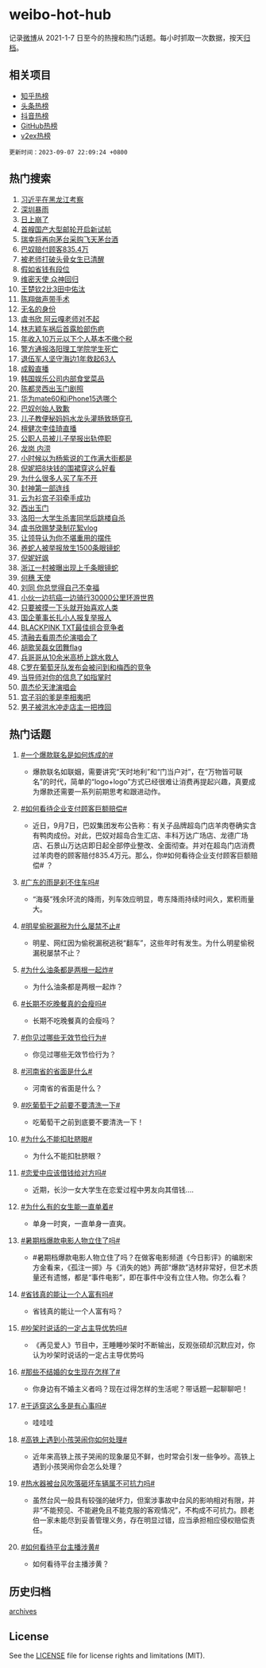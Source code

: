 # weibo-hot-hub

记录[微博](https://www.weibo.com)从 2021-1-7 日至今的热搜和热门话题。每小时抓取一次数据，按天[归档](archives)。

## 相关项目

- [知乎热榜](https://github.com/lonnyzhang423/zhihu-hot-hub)
- [头条热榜](https://github.com/lonnyzhang423/toutiao-hot-hub)
- [抖音热榜](https://github.com/lonnyzhang423/douyin-hot-hub)
- [GitHub热榜](https://github.com/lonnyzhang423/github-hot-hub)
- [v2ex热榜](https://github.com/lonnyzhang423/v2ex-hot-hub)


`更新时间：2023-09-07 22:09:24 +0800`

## 热门搜索

1. [习近平在黑龙江考察](https://m.weibo.cn/search?containerid=100103type%3D1%26t%3D10%26q%3D%23%E4%B9%A0%E8%BF%91%E5%B9%B3%E5%9C%A8%E9%BB%91%E9%BE%99%E6%B1%9F%E8%80%83%E5%AF%9F%23&stream_entry_id=51&isnewpage=1&extparam=seat%3D1%26stream_entry_id%3D51%26c_type%3D51%26dgr%3D0%26filter_type%3Drealtimehot%26cate%3D10103%26pos%3D0%26display_time%3D1694095763%26pre_seqid%3D169409576323492720922)
1. [深圳暴雨](https://m.weibo.cn/search?containerid=100103type%3D1%26t%3D10%26q%3D%E6%B7%B1%E5%9C%B3%E6%9A%B4%E9%9B%A8&stream_entry_id=31&isnewpage=1&extparam=seat%3D1%26flag%3D1%26band_rank%3D1%26c_type%3D31%26dgr%3D0%26filter_type%3Drealtimehot%26cate%3D5001%26stream_entry_id%3D31%26q%3D%25E6%25B7%25B1%25E5%259C%25B3%25E6%259A%25B4%25E9%259B%25A8%26realpos%3D1%26pos%3D0%26lcate%3D5001%26display_time%3D1694095763%26pre_seqid%3D169409576323492720922)
1. [日上崩了](https://m.weibo.cn/search?containerid=100103type%3D1%26t%3D10%26q%3D%E6%97%A5%E4%B8%8A%E5%B4%A9%E4%BA%86&stream_entry_id=31&isnewpage=1&extparam=seat%3D1%26flag%3D2%26band_rank%3D2%26c_type%3D31%26dgr%3D0%26filter_type%3Drealtimehot%26cate%3D5001%26stream_entry_id%3D31%26q%3D%25E6%2597%25A5%25E4%25B8%258A%25E5%25B4%25A9%25E4%25BA%2586%26realpos%3D2%26pos%3D1%26lcate%3D5001%26display_time%3D1694095763%26pre_seqid%3D169409576323492720922)
1. [首艘国产大型邮轮开启新试航](https://m.weibo.cn/search?containerid=100103type%3D1%26t%3D10%26q%3D%23%E9%A6%96%E8%89%98%E5%9B%BD%E4%BA%A7%E5%A4%A7%E5%9E%8B%E9%82%AE%E8%BD%AE%E5%BC%80%E5%90%AF%E6%96%B0%E8%AF%95%E8%88%AA%23&stream_entry_id=31&isnewpage=1&extparam=seat%3D1%26flag%3D0%26band_rank%3D3%26c_type%3D31%26dgr%3D0%26filter_type%3Drealtimehot%26cate%3D5001%26stream_entry_id%3D31%26q%3D%2523%25E9%25A6%2596%25E8%2589%2598%25E5%259B%25BD%25E4%25BA%25A7%25E5%25A4%25A7%25E5%259E%258B%25E9%2582%25AE%25E8%25BD%25AE%25E5%25BC%2580%25E5%2590%25AF%25E6%2596%25B0%25E8%25AF%2595%25E8%2588%25AA%2523%26realpos%3D3%26pos%3D2%26lcate%3D5001%26display_time%3D1694095763%26pre_seqid%3D169409576323492720922)
1. [瑞幸将再向茅台采购飞天茅台酒](https://m.weibo.cn/search?containerid=100103type%3D1%26t%3D10%26q%3D%23%E7%91%9E%E5%B9%B8%E5%B0%86%E5%86%8D%E5%90%91%E8%8C%85%E5%8F%B0%E9%87%87%E8%B4%AD%E9%A3%9E%E5%A4%A9%E8%8C%85%E5%8F%B0%E9%85%92%23&stream_entry_id=31&isnewpage=1&extparam=seat%3D1%26flag%3D2%26band_rank%3D4%26c_type%3D31%26dgr%3D0%26filter_type%3Drealtimehot%26cate%3D5001%26stream_entry_id%3D31%26q%3D%2523%25E7%2591%259E%25E5%25B9%25B8%25E5%25B0%2586%25E5%2586%258D%25E5%2590%2591%25E8%258C%2585%25E5%258F%25B0%25E9%2587%2587%25E8%25B4%25AD%25E9%25A3%259E%25E5%25A4%25A9%25E8%258C%2585%25E5%258F%25B0%25E9%2585%2592%2523%26realpos%3D4%26pos%3D3%26lcate%3D5001%26display_time%3D1694095763%26pre_seqid%3D169409576323492720922)
1. [巴奴赔付顾客835.4万](https://m.weibo.cn/search?containerid=100103type%3D1%26t%3D10%26q%3D%23%E5%B7%B4%E5%A5%B4%E8%B5%94%E4%BB%98%E9%A1%BE%E5%AE%A2835.4%E4%B8%87%23&stream_entry_id=31&isnewpage=1&extparam=seat%3D1%26flag%3D1%26band_rank%3D5%26c_type%3D31%26dgr%3D0%26filter_type%3Drealtimehot%26cate%3D5001%26stream_entry_id%3D31%26q%3D%2523%25E5%25B7%25B4%25E5%25A5%25B4%25E8%25B5%2594%25E4%25BB%2598%25E9%25A1%25BE%25E5%25AE%25A2835.4%25E4%25B8%2587%2523%26realpos%3D5%26pos%3D4%26lcate%3D5001%26display_time%3D1694095763%26pre_seqid%3D169409576323492720922)
1. [被老师打破头骨女生已清醒](https://m.weibo.cn/search?containerid=100103type%3D1%26t%3D10%26q%3D%23%E8%A2%AB%E8%80%81%E5%B8%88%E6%89%93%E7%A0%B4%E5%A4%B4%E9%AA%A8%E5%A5%B3%E7%94%9F%E5%B7%B2%E6%B8%85%E9%86%92%23&stream_entry_id=31&isnewpage=1&extparam=seat%3D1%26flag%3D0%26band_rank%3D6%26c_type%3D31%26dgr%3D0%26filter_type%3Drealtimehot%26cate%3D5001%26stream_entry_id%3D31%26q%3D%2523%25E8%25A2%25AB%25E8%2580%2581%25E5%25B8%2588%25E6%2589%2593%25E7%25A0%25B4%25E5%25A4%25B4%25E9%25AA%25A8%25E5%25A5%25B3%25E7%2594%259F%25E5%25B7%25B2%25E6%25B8%2585%25E9%2586%2592%2523%26realpos%3D6%26pos%3D5%26lcate%3D5001%26display_time%3D1694095763%26pre_seqid%3D169409576323492720922)
1. [假如省钱有段位](https://m.weibo.cn/search?containerid=100103type%3D1%26t%3D10%26q%3D%23%E5%81%87%E5%A6%82%E7%9C%81%E9%92%B1%E6%9C%89%E6%AE%B5%E4%BD%8D%23&stream_entry_id=31&isnewpage=1&extparam=seat%3D1%26adid%3D201706%26band_rank%3D7%26c_type%3D31%26dgr%3D0%26cate%3D5001%26stream_entry_id%3D31%26filter_type%3Drealtimehot%26lcate%3D5001%26topic_ad%3D1%26pos%3D6%26q%3D%2523%25E5%2581%2587%25E5%25A6%2582%25E7%259C%2581%25E9%2592%25B1%25E6%259C%2589%25E6%25AE%25B5%25E4%25BD%258D%2523%26is_ad_pos%3D1%26display_time%3D1694095763%26pre_seqid%3D169409576323492720922)
1. [维密天使 众神回归](https://m.weibo.cn/search?containerid=100103type%3D1%26t%3D10%26q%3D%E7%BB%B4%E5%AF%86%E5%A4%A9%E4%BD%BF+%E4%BC%97%E7%A5%9E%E5%9B%9E%E5%BD%92&stream_entry_id=31&isnewpage=1&extparam=seat%3D1%26flag%3D0%26band_rank%3D7%26c_type%3D31%26dgr%3D0%26filter_type%3Drealtimehot%26cate%3D5001%26stream_entry_id%3D31%26q%3D%25E7%25BB%25B4%25E5%25AF%2586%25E5%25A4%25A9%25E4%25BD%25BF%2520%25E4%25BC%2597%25E7%25A5%259E%25E5%259B%259E%25E5%25BD%2592%26realpos%3D7%26pos%3D7%26lcate%3D5001%26display_time%3D1694095763%26pre_seqid%3D169409576323492720922)
1. [王楚钦2比3田中佑汰](https://m.weibo.cn/search?containerid=100103type%3D1%26t%3D10%26q%3D%23%E7%8E%8B%E6%A5%9A%E9%92%A62%E6%AF%943%E7%94%B0%E4%B8%AD%E4%BD%91%E6%B1%B0%23&stream_entry_id=31&isnewpage=1&extparam=seat%3D1%26flag%3D1%26band_rank%3D8%26c_type%3D31%26dgr%3D0%26filter_type%3Drealtimehot%26cate%3D5001%26stream_entry_id%3D31%26q%3D%2523%25E7%258E%258B%25E6%25A5%259A%25E9%2592%25A62%25E6%25AF%25943%25E7%2594%25B0%25E4%25B8%25AD%25E4%25BD%2591%25E6%25B1%25B0%2523%26realpos%3D8%26pos%3D8%26lcate%3D5001%26display_time%3D1694095763%26pre_seqid%3D169409576323492720922)
1. [陈翔做声带手术](https://m.weibo.cn/search?containerid=100103type%3D1%26t%3D10%26q%3D%23%E9%99%88%E7%BF%94%E5%81%9A%E5%A3%B0%E5%B8%A6%E6%89%8B%E6%9C%AF%23&stream_entry_id=31&isnewpage=1&extparam=seat%3D1%26flag%3D0%26band_rank%3D9%26c_type%3D31%26dgr%3D0%26filter_type%3Drealtimehot%26cate%3D5001%26stream_entry_id%3D31%26q%3D%2523%25E9%2599%2588%25E7%25BF%2594%25E5%2581%259A%25E5%25A3%25B0%25E5%25B8%25A6%25E6%2589%258B%25E6%259C%25AF%2523%26realpos%3D9%26pos%3D9%26lcate%3D5001%26display_time%3D1694095763%26pre_seqid%3D169409576323492720922)
1. [无名的身份](https://m.weibo.cn/search?containerid=100103type%3D1%26t%3D10%26q%3D%E6%97%A0%E5%90%8D%E7%9A%84%E8%BA%AB%E4%BB%BD&stream_entry_id=31&isnewpage=1&extparam=seat%3D1%26flag%3D0%26band_rank%3D10%26c_type%3D31%26dgr%3D0%26filter_type%3Drealtimehot%26cate%3D5001%26stream_entry_id%3D31%26q%3D%25E6%2597%25A0%25E5%2590%258D%25E7%259A%2584%25E8%25BA%25AB%25E4%25BB%25BD%26realpos%3D10%26pos%3D10%26lcate%3D5001%26display_time%3D1694095763%26pre_seqid%3D169409576323492720922)
1. [虞书欣 阿云嘎老师对不起](https://m.weibo.cn/search?containerid=100103type%3D1%26t%3D10%26q%3D%E8%99%9E%E4%B9%A6%E6%AC%A3+%E9%98%BF%E4%BA%91%E5%98%8E%E8%80%81%E5%B8%88%E5%AF%B9%E4%B8%8D%E8%B5%B7&stream_entry_id=31&isnewpage=1&extparam=seat%3D1%26flag%3D1%26band_rank%3D11%26c_type%3D31%26dgr%3D0%26filter_type%3Drealtimehot%26cate%3D5001%26stream_entry_id%3D31%26q%3D%25E8%2599%259E%25E4%25B9%25A6%25E6%25AC%25A3%2520%25E9%2598%25BF%25E4%25BA%2591%25E5%2598%258E%25E8%2580%2581%25E5%25B8%2588%25E5%25AF%25B9%25E4%25B8%258D%25E8%25B5%25B7%26realpos%3D11%26pos%3D11%26lcate%3D5001%26display_time%3D1694095763%26pre_seqid%3D169409576323492720922)
1. [林志颖车祸后首露脸部伤疤](https://m.weibo.cn/search?containerid=100103type%3D1%26t%3D10%26q%3D%23%E6%9E%97%E5%BF%97%E9%A2%96%E8%BD%A6%E7%A5%B8%E5%90%8E%E9%A6%96%E9%9C%B2%E8%84%B8%E9%83%A8%E4%BC%A4%E7%96%A4%23&stream_entry_id=31&isnewpage=1&extparam=seat%3D1%26flag%3D0%26band_rank%3D12%26c_type%3D31%26dgr%3D0%26filter_type%3Drealtimehot%26cate%3D5001%26stream_entry_id%3D31%26q%3D%2523%25E6%259E%2597%25E5%25BF%2597%25E9%25A2%2596%25E8%25BD%25A6%25E7%25A5%25B8%25E5%2590%258E%25E9%25A6%2596%25E9%259C%25B2%25E8%2584%25B8%25E9%2583%25A8%25E4%25BC%25A4%25E7%2596%25A4%2523%26realpos%3D12%26pos%3D12%26lcate%3D5001%26display_time%3D1694095763%26pre_seqid%3D169409576323492720922)
1. [年收入10万元以下个人基本不缴个税](https://m.weibo.cn/search?containerid=100103type%3D1%26t%3D10%26q%3D%23%E5%B9%B4%E6%94%B6%E5%85%A510%E4%B8%87%E5%85%83%E4%BB%A5%E4%B8%8B%E4%B8%AA%E4%BA%BA%E5%9F%BA%E6%9C%AC%E4%B8%8D%E7%BC%B4%E4%B8%AA%E7%A8%8E%23&stream_entry_id=31&isnewpage=1&extparam=seat%3D1%26flag%3D0%26band_rank%3D13%26c_type%3D31%26dgr%3D0%26filter_type%3Drealtimehot%26cate%3D5001%26stream_entry_id%3D31%26q%3D%2523%25E5%25B9%25B4%25E6%2594%25B6%25E5%2585%25A510%25E4%25B8%2587%25E5%2585%2583%25E4%25BB%25A5%25E4%25B8%258B%25E4%25B8%25AA%25E4%25BA%25BA%25E5%259F%25BA%25E6%259C%25AC%25E4%25B8%258D%25E7%25BC%25B4%25E4%25B8%25AA%25E7%25A8%258E%2523%26realpos%3D13%26pos%3D13%26lcate%3D5001%26display_time%3D1694095763%26pre_seqid%3D169409576323492720922)
1. [警方通报洛阳理工学院学生死亡](https://m.weibo.cn/search?containerid=100103type%3D1%26t%3D10%26q%3D%23%E8%AD%A6%E6%96%B9%E9%80%9A%E6%8A%A5%E6%B4%9B%E9%98%B3%E7%90%86%E5%B7%A5%E5%AD%A6%E9%99%A2%E5%AD%A6%E7%94%9F%E6%AD%BB%E4%BA%A1%23&stream_entry_id=31&isnewpage=1&extparam=seat%3D1%26flag%3D0%26band_rank%3D14%26c_type%3D31%26dgr%3D0%26filter_type%3Drealtimehot%26cate%3D5001%26stream_entry_id%3D31%26q%3D%2523%25E8%25AD%25A6%25E6%2596%25B9%25E9%2580%259A%25E6%258A%25A5%25E6%25B4%259B%25E9%2598%25B3%25E7%2590%2586%25E5%25B7%25A5%25E5%25AD%25A6%25E9%2599%25A2%25E5%25AD%25A6%25E7%2594%259F%25E6%25AD%25BB%25E4%25BA%25A1%2523%26realpos%3D14%26pos%3D14%26lcate%3D5001%26display_time%3D1694095763%26pre_seqid%3D169409576323492720922)
1. [退伍军人坚守海边1年救起63人](https://m.weibo.cn/search?containerid=100103type%3D1%26t%3D10%26q%3D%23%E9%80%80%E4%BC%8D%E5%86%9B%E4%BA%BA%E5%9D%9A%E5%AE%88%E6%B5%B7%E8%BE%B91%E5%B9%B4%E6%95%91%E8%B5%B763%E4%BA%BA%23&stream_entry_id=31&isnewpage=1&extparam=seat%3D1%26flag%3D0%26adid%3D202284%26band_rank%3D15%26c_type%3D31%26dgr%3D0%26filter_type%3Drealtimehot%26cate%3D5001%26stream_entry_id%3D31%26q%3D%2523%25E9%2580%2580%25E4%25BC%258D%25E5%2586%259B%25E4%25BA%25BA%25E5%259D%259A%25E5%25AE%2588%25E6%25B5%25B7%25E8%25BE%25B91%25E5%25B9%25B4%25E6%2595%2591%25E8%25B5%25B763%25E4%25BA%25BA%2523%26realpos%3D15%26pos%3D15%26lcate%3D5001%26display_time%3D1694095763%26pre_seqid%3D169409576323492720922)
1. [成毅直播](https://m.weibo.cn/search?containerid=100103type%3D1%26t%3D10%26q%3D%E6%88%90%E6%AF%85%E7%9B%B4%E6%92%AD&stream_entry_id=31&isnewpage=1&extparam=seat%3D1%26flag%3D0%26band_rank%3D16%26c_type%3D31%26dgr%3D0%26filter_type%3Drealtimehot%26cate%3D5001%26stream_entry_id%3D31%26q%3D%25E6%2588%2590%25E6%25AF%2585%25E7%259B%25B4%25E6%2592%25AD%26realpos%3D16%26pos%3D16%26lcate%3D5001%26display_time%3D1694095763%26pre_seqid%3D169409576323492720922)
1. [韩国娱乐公司内部食堂菜品](https://m.weibo.cn/search?containerid=100103type%3D1%26t%3D10%26q%3D%E9%9F%A9%E5%9B%BD%E5%A8%B1%E4%B9%90%E5%85%AC%E5%8F%B8%E5%86%85%E9%83%A8%E9%A3%9F%E5%A0%82%E8%8F%9C%E5%93%81&stream_entry_id=31&isnewpage=1&extparam=seat%3D1%26flag%3D0%26band_rank%3D17%26c_type%3D31%26dgr%3D0%26filter_type%3Drealtimehot%26cate%3D5001%26stream_entry_id%3D31%26q%3D%25E9%259F%25A9%25E5%259B%25BD%25E5%25A8%25B1%25E4%25B9%2590%25E5%2585%25AC%25E5%258F%25B8%25E5%2586%2585%25E9%2583%25A8%25E9%25A3%259F%25E5%25A0%2582%25E8%258F%259C%25E5%2593%2581%26realpos%3D17%26pos%3D17%26lcate%3D5001%26display_time%3D1694095763%26pre_seqid%3D169409576323492720922)
1. [陈都灵西出玉门剧照](https://m.weibo.cn/search?containerid=100103type%3D1%26t%3D10%26q%3D%23%E9%99%88%E9%83%BD%E7%81%B5%E8%A5%BF%E5%87%BA%E7%8E%89%E9%97%A8%E5%89%A7%E7%85%A7%23&stream_entry_id=31&isnewpage=1&extparam=seat%3D1%26flag%3D0%26band_rank%3D18%26c_type%3D31%26dgr%3D0%26filter_type%3Drealtimehot%26cate%3D5001%26stream_entry_id%3D31%26q%3D%2523%25E9%2599%2588%25E9%2583%25BD%25E7%2581%25B5%25E8%25A5%25BF%25E5%2587%25BA%25E7%258E%2589%25E9%2597%25A8%25E5%2589%25A7%25E7%2585%25A7%2523%26realpos%3D18%26pos%3D18%26lcate%3D5001%26display_time%3D1694095763%26pre_seqid%3D169409576323492720922)
1. [华为mate60和iPhone15选哪个](https://m.weibo.cn/search?containerid=100103type%3D1%26t%3D10%26q%3D%23%E5%8D%8E%E4%B8%BAmate60%E5%92%8CiPhone15%E9%80%89%E5%93%AA%E4%B8%AA%23&stream_entry_id=31&isnewpage=1&extparam=seat%3D1%26flag%3D0%26band_rank%3D19%26c_type%3D31%26dgr%3D0%26filter_type%3Drealtimehot%26cate%3D5001%26stream_entry_id%3D31%26q%3D%2523%25E5%258D%258E%25E4%25B8%25BAmate60%25E5%2592%258CiPhone15%25E9%2580%2589%25E5%2593%25AA%25E4%25B8%25AA%2523%26realpos%3D19%26pos%3D19%26lcate%3D5001%26display_time%3D1694095763%26pre_seqid%3D169409576323492720922)
1. [巴奴创始人致歉](https://m.weibo.cn/search?containerid=100103type%3D1%26t%3D10%26q%3D%23%E5%B7%B4%E5%A5%B4%E5%88%9B%E5%A7%8B%E4%BA%BA%E8%87%B4%E6%AD%89%23&stream_entry_id=31&isnewpage=1&extparam=seat%3D1%26flag%3D1%26band_rank%3D20%26c_type%3D31%26dgr%3D0%26filter_type%3Drealtimehot%26cate%3D5001%26stream_entry_id%3D31%26q%3D%2523%25E5%25B7%25B4%25E5%25A5%25B4%25E5%2588%259B%25E5%25A7%258B%25E4%25BA%25BA%25E8%2587%25B4%25E6%25AD%2589%2523%26realpos%3D20%26pos%3D20%26lcate%3D5001%26display_time%3D1694095763%26pre_seqid%3D169409576323492720922)
1. [儿子教便秘妈妈水龙头灌肠致肠穿孔](https://m.weibo.cn/search?containerid=100103type%3D1%26t%3D10%26q%3D%23%E5%84%BF%E5%AD%90%E6%95%99%E4%BE%BF%E7%A7%98%E5%A6%88%E5%A6%88%E6%B0%B4%E9%BE%99%E5%A4%B4%E7%81%8C%E8%82%A0%E8%87%B4%E8%82%A0%E7%A9%BF%E5%AD%94%23&stream_entry_id=31&isnewpage=1&extparam=seat%3D1%26flag%3D2%26band_rank%3D21%26c_type%3D31%26dgr%3D0%26filter_type%3Drealtimehot%26cate%3D5001%26stream_entry_id%3D31%26q%3D%2523%25E5%2584%25BF%25E5%25AD%2590%25E6%2595%2599%25E4%25BE%25BF%25E7%25A7%2598%25E5%25A6%2588%25E5%25A6%2588%25E6%25B0%25B4%25E9%25BE%2599%25E5%25A4%25B4%25E7%2581%258C%25E8%2582%25A0%25E8%2587%25B4%25E8%2582%25A0%25E7%25A9%25BF%25E5%25AD%2594%2523%26realpos%3D21%26pos%3D21%26lcate%3D5001%26display_time%3D1694095763%26pre_seqid%3D169409576323492720922)
1. [檀健次李佳琦直播](https://m.weibo.cn/search?containerid=100103type%3D1%26t%3D10%26q%3D%23%E6%AA%80%E5%81%A5%E6%AC%A1%E6%9D%8E%E4%BD%B3%E7%90%A6%E7%9B%B4%E6%92%AD%23&stream_entry_id=31&isnewpage=1&extparam=seat%3D1%26flag%3D1%26band_rank%3D22%26c_type%3D31%26dgr%3D0%26filter_type%3Drealtimehot%26cate%3D5001%26stream_entry_id%3D31%26q%3D%2523%25E6%25AA%2580%25E5%2581%25A5%25E6%25AC%25A1%25E6%259D%258E%25E4%25BD%25B3%25E7%2590%25A6%25E7%259B%25B4%25E6%2592%25AD%2523%26realpos%3D22%26pos%3D22%26lcate%3D5001%26display_time%3D1694095763%26pre_seqid%3D169409576323492720922)
1. [公职人员被儿子举报出轨停职](https://m.weibo.cn/search?containerid=100103type%3D1%26t%3D10%26q%3D%23%E5%85%AC%E8%81%8C%E4%BA%BA%E5%91%98%E8%A2%AB%E5%84%BF%E5%AD%90%E4%B8%BE%E6%8A%A5%E5%87%BA%E8%BD%A8%E5%81%9C%E8%81%8C%23&stream_entry_id=31&isnewpage=1&extparam=seat%3D1%26flag%3D1%26band_rank%3D23%26c_type%3D31%26dgr%3D0%26filter_type%3Drealtimehot%26cate%3D5001%26stream_entry_id%3D31%26q%3D%2523%25E5%2585%25AC%25E8%2581%258C%25E4%25BA%25BA%25E5%2591%2598%25E8%25A2%25AB%25E5%2584%25BF%25E5%25AD%2590%25E4%25B8%25BE%25E6%258A%25A5%25E5%2587%25BA%25E8%25BD%25A8%25E5%2581%259C%25E8%2581%258C%2523%26realpos%3D23%26pos%3D23%26lcate%3D5001%26display_time%3D1694095763%26pre_seqid%3D169409576323492720922)
1. [龙岗 内涝](https://m.weibo.cn/search?containerid=100103type%3D1%26t%3D10%26q%3D%E9%BE%99%E5%B2%97+%E5%86%85%E6%B6%9D&stream_entry_id=31&isnewpage=1&extparam=seat%3D1%26flag%3D1%26band_rank%3D24%26c_type%3D31%26dgr%3D0%26filter_type%3Drealtimehot%26cate%3D5001%26stream_entry_id%3D31%26q%3D%25E9%25BE%2599%25E5%25B2%2597%2520%25E5%2586%2585%25E6%25B6%259D%26realpos%3D24%26pos%3D24%26lcate%3D5001%26display_time%3D1694095763%26pre_seqid%3D169409576323492720922)
1. [小时候以为杨紫说的工作满大街都是](https://m.weibo.cn/search?containerid=100103type%3D1%26t%3D10%26q%3D%E5%B0%8F%E6%97%B6%E5%80%99%E4%BB%A5%E4%B8%BA%E6%9D%A8%E7%B4%AB%E8%AF%B4%E7%9A%84%E5%B7%A5%E4%BD%9C%E6%BB%A1%E5%A4%A7%E8%A1%97%E9%83%BD%E6%98%AF&stream_entry_id=31&isnewpage=1&extparam=seat%3D1%26flag%3D1%26band_rank%3D25%26c_type%3D31%26dgr%3D0%26filter_type%3Drealtimehot%26cate%3D5001%26stream_entry_id%3D31%26q%3D%25E5%25B0%258F%25E6%2597%25B6%25E5%2580%2599%25E4%25BB%25A5%25E4%25B8%25BA%25E6%259D%25A8%25E7%25B4%25AB%25E8%25AF%25B4%25E7%259A%2584%25E5%25B7%25A5%25E4%25BD%259C%25E6%25BB%25A1%25E5%25A4%25A7%25E8%25A1%2597%25E9%2583%25BD%25E6%2598%25AF%26realpos%3D25%26pos%3D25%26lcate%3D5001%26display_time%3D1694095763%26pre_seqid%3D169409576323492720922)
1. [倪妮把8块钱的围裙穿这么好看](https://m.weibo.cn/search?containerid=100103type%3D1%26t%3D10%26q%3D%23%E5%80%AA%E5%A6%AE%E6%8A%8A8%E5%9D%97%E9%92%B1%E7%9A%84%E5%9B%B4%E8%A3%99%E7%A9%BF%E8%BF%99%E4%B9%88%E5%A5%BD%E7%9C%8B%23&stream_entry_id=31&isnewpage=1&extparam=seat%3D1%26flag%3D1%26band_rank%3D26%26c_type%3D31%26dgr%3D0%26filter_type%3Drealtimehot%26cate%3D5001%26stream_entry_id%3D31%26q%3D%2523%25E5%2580%25AA%25E5%25A6%25AE%25E6%258A%258A8%25E5%259D%2597%25E9%2592%25B1%25E7%259A%2584%25E5%259B%25B4%25E8%25A3%2599%25E7%25A9%25BF%25E8%25BF%2599%25E4%25B9%2588%25E5%25A5%25BD%25E7%259C%258B%2523%26realpos%3D26%26pos%3D26%26lcate%3D5001%26display_time%3D1694095763%26pre_seqid%3D169409576323492720922)
1. [为什么很多人买了车不开](https://m.weibo.cn/search?containerid=100103type%3D1%26t%3D10%26q%3D%23%E4%B8%BA%E4%BB%80%E4%B9%88%E5%BE%88%E5%A4%9A%E4%BA%BA%E4%B9%B0%E4%BA%86%E8%BD%A6%E4%B8%8D%E5%BC%80%23&stream_entry_id=31&isnewpage=1&extparam=seat%3D1%26flag%3D1%26band_rank%3D27%26c_type%3D31%26dgr%3D0%26filter_type%3Drealtimehot%26cate%3D5001%26stream_entry_id%3D31%26q%3D%2523%25E4%25B8%25BA%25E4%25BB%2580%25E4%25B9%2588%25E5%25BE%2588%25E5%25A4%259A%25E4%25BA%25BA%25E4%25B9%25B0%25E4%25BA%2586%25E8%25BD%25A6%25E4%25B8%258D%25E5%25BC%2580%2523%26realpos%3D27%26pos%3D27%26lcate%3D5001%26display_time%3D1694095763%26pre_seqid%3D169409576323492720922)
1. [封神第一部连线](https://m.weibo.cn/search?containerid=100103type%3D1%26t%3D10%26q%3D%E5%B0%81%E7%A5%9E%E7%AC%AC%E4%B8%80%E9%83%A8%E8%BF%9E%E7%BA%BF&stream_entry_id=31&isnewpage=1&extparam=seat%3D1%26flag%3D1%26band_rank%3D28%26c_type%3D31%26dgr%3D0%26filter_type%3Drealtimehot%26cate%3D5001%26stream_entry_id%3D31%26q%3D%25E5%25B0%2581%25E7%25A5%259E%25E7%25AC%25AC%25E4%25B8%2580%25E9%2583%25A8%25E8%25BF%259E%25E7%25BA%25BF%26realpos%3D28%26pos%3D28%26lcate%3D5001%26display_time%3D1694095763%26pre_seqid%3D169409576323492720922)
1. [云为衫宫子羽牵手成功](https://m.weibo.cn/search?containerid=100103type%3D1%26t%3D10%26q%3D%23%E4%BA%91%E4%B8%BA%E8%A1%AB%E5%AE%AB%E5%AD%90%E7%BE%BD%E7%89%B5%E6%89%8B%E6%88%90%E5%8A%9F%23&stream_entry_id=31&isnewpage=1&extparam=seat%3D1%26flag%3D1%26band_rank%3D29%26c_type%3D31%26dgr%3D0%26filter_type%3Drealtimehot%26cate%3D5001%26stream_entry_id%3D31%26q%3D%2523%25E4%25BA%2591%25E4%25B8%25BA%25E8%25A1%25AB%25E5%25AE%25AB%25E5%25AD%2590%25E7%25BE%25BD%25E7%2589%25B5%25E6%2589%258B%25E6%2588%2590%25E5%258A%259F%2523%26realpos%3D29%26pos%3D29%26lcate%3D5001%26display_time%3D1694095763%26pre_seqid%3D169409576323492720922)
1. [西出玉门](https://m.weibo.cn/search?containerid=100103type%3D1%26t%3D10%26q%3D%E8%A5%BF%E5%87%BA%E7%8E%89%E9%97%A8&stream_entry_id=31&isnewpage=1&extparam=seat%3D1%26flag%3D0%26band_rank%3D30%26c_type%3D31%26dgr%3D0%26filter_type%3Drealtimehot%26cate%3D5001%26stream_entry_id%3D31%26q%3D%25E8%25A5%25BF%25E5%2587%25BA%25E7%258E%2589%25E9%2597%25A8%26realpos%3D30%26pos%3D30%26lcate%3D5001%26display_time%3D1694095763%26pre_seqid%3D169409576323492720922)
1. [洛阳一大学生杀害同学后跳楼自杀](https://m.weibo.cn/search?containerid=100103type%3D1%26t%3D10%26q%3D%23%E6%B4%9B%E9%98%B3%E4%B8%80%E5%A4%A7%E5%AD%A6%E7%94%9F%E6%9D%80%E5%AE%B3%E5%90%8C%E5%AD%A6%E5%90%8E%E8%B7%B3%E6%A5%BC%E8%87%AA%E6%9D%80%23&stream_entry_id=31&isnewpage=1&extparam=seat%3D1%26flag%3D1%26band_rank%3D31%26c_type%3D31%26dgr%3D0%26filter_type%3Drealtimehot%26cate%3D5001%26stream_entry_id%3D31%26q%3D%2523%25E6%25B4%259B%25E9%2598%25B3%25E4%25B8%2580%25E5%25A4%25A7%25E5%25AD%25A6%25E7%2594%259F%25E6%259D%2580%25E5%25AE%25B3%25E5%2590%258C%25E5%25AD%25A6%25E5%2590%258E%25E8%25B7%25B3%25E6%25A5%25BC%25E8%2587%25AA%25E6%259D%2580%2523%26realpos%3D31%26pos%3D31%26lcate%3D5001%26display_time%3D1694095763%26pre_seqid%3D169409576323492720922)
1. [虞书欣赐梦录制花絮vlog](https://m.weibo.cn/search?containerid=100103type%3D1%26t%3D10%26q%3D%23%E8%99%9E%E4%B9%A6%E6%AC%A3%E8%B5%90%E6%A2%A6%E5%BD%95%E5%88%B6%E8%8A%B1%E7%B5%AEvlog%23&stream_entry_id=31&isnewpage=1&extparam=seat%3D1%26flag%3D1%26band_rank%3D32%26c_type%3D31%26dgr%3D0%26filter_type%3Drealtimehot%26cate%3D5001%26stream_entry_id%3D31%26q%3D%2523%25E8%2599%259E%25E4%25B9%25A6%25E6%25AC%25A3%25E8%25B5%2590%25E6%25A2%25A6%25E5%25BD%2595%25E5%2588%25B6%25E8%258A%25B1%25E7%25B5%25AEvlog%2523%26realpos%3D32%26pos%3D32%26lcate%3D5001%26display_time%3D1694095763%26pre_seqid%3D169409576323492720922)
1. [让领导认为你不堪重用的摆件](https://m.weibo.cn/search?containerid=100103type%3D1%26t%3D10%26q%3D%E8%AE%A9%E9%A2%86%E5%AF%BC%E8%AE%A4%E4%B8%BA%E4%BD%A0%E4%B8%8D%E5%A0%AA%E9%87%8D%E7%94%A8%E7%9A%84%E6%91%86%E4%BB%B6&stream_entry_id=31&isnewpage=1&extparam=seat%3D1%26flag%3D1%26band_rank%3D33%26c_type%3D31%26dgr%3D0%26filter_type%3Drealtimehot%26cate%3D5001%26stream_entry_id%3D31%26q%3D%25E8%25AE%25A9%25E9%25A2%2586%25E5%25AF%25BC%25E8%25AE%25A4%25E4%25B8%25BA%25E4%25BD%25A0%25E4%25B8%258D%25E5%25A0%25AA%25E9%2587%258D%25E7%2594%25A8%25E7%259A%2584%25E6%2591%2586%25E4%25BB%25B6%26realpos%3D33%26pos%3D33%26lcate%3D5001%26display_time%3D1694095763%26pre_seqid%3D169409576323492720922)
1. [养蛇人被举报放生1500条眼镜蛇](https://m.weibo.cn/search?containerid=100103type%3D1%26t%3D10%26q%3D%23%E5%85%BB%E8%9B%87%E4%BA%BA%E8%A2%AB%E4%B8%BE%E6%8A%A5%E6%94%BE%E7%94%9F1500%E6%9D%A1%E7%9C%BC%E9%95%9C%E8%9B%87%23&stream_entry_id=31&isnewpage=1&extparam=seat%3D1%26flag%3D0%26band_rank%3D34%26c_type%3D31%26dgr%3D0%26filter_type%3Drealtimehot%26cate%3D5001%26stream_entry_id%3D31%26q%3D%2523%25E5%2585%25BB%25E8%259B%2587%25E4%25BA%25BA%25E8%25A2%25AB%25E4%25B8%25BE%25E6%258A%25A5%25E6%2594%25BE%25E7%2594%259F1500%25E6%259D%25A1%25E7%259C%25BC%25E9%2595%259C%25E8%259B%2587%2523%26realpos%3D34%26pos%3D34%26lcate%3D5001%26display_time%3D1694095763%26pre_seqid%3D169409576323492720922)
1. [倪妮好飒](https://m.weibo.cn/search?containerid=100103type%3D1%26t%3D10%26q%3D%E5%80%AA%E5%A6%AE%E5%A5%BD%E9%A3%92&stream_entry_id=31&isnewpage=1&extparam=seat%3D1%26flag%3D0%26band_rank%3D35%26c_type%3D31%26dgr%3D0%26filter_type%3Drealtimehot%26cate%3D5001%26stream_entry_id%3D31%26q%3D%25E5%2580%25AA%25E5%25A6%25AE%25E5%25A5%25BD%25E9%25A3%2592%26realpos%3D35%26pos%3D35%26lcate%3D5001%26display_time%3D1694095763%26pre_seqid%3D169409576323492720922)
1. [浙江一村被曝出现上千条眼镜蛇](https://m.weibo.cn/search?containerid=100103type%3D1%26t%3D10%26q%3D%23%E6%B5%99%E6%B1%9F%E4%B8%80%E6%9D%91%E8%A2%AB%E6%9B%9D%E5%87%BA%E7%8E%B0%E4%B8%8A%E5%8D%83%E6%9D%A1%E7%9C%BC%E9%95%9C%E8%9B%87%23&stream_entry_id=31&isnewpage=1&extparam=seat%3D1%26flag%3D0%26band_rank%3D36%26c_type%3D31%26dgr%3D0%26filter_type%3Drealtimehot%26cate%3D5001%26stream_entry_id%3D31%26q%3D%2523%25E6%25B5%2599%25E6%25B1%259F%25E4%25B8%2580%25E6%259D%2591%25E8%25A2%25AB%25E6%259B%259D%25E5%2587%25BA%25E7%258E%25B0%25E4%25B8%258A%25E5%258D%2583%25E6%259D%25A1%25E7%259C%25BC%25E9%2595%259C%25E8%259B%2587%2523%26realpos%3D36%26pos%3D36%26lcate%3D5001%26display_time%3D1694095763%26pre_seqid%3D169409576323492720922)
1. [何穗 天使](https://m.weibo.cn/search?containerid=100103type%3D1%26t%3D10%26q%3D%E4%BD%95%E7%A9%97+%E5%A4%A9%E4%BD%BF&stream_entry_id=31&isnewpage=1&extparam=seat%3D1%26flag%3D0%26band_rank%3D37%26c_type%3D31%26dgr%3D0%26filter_type%3Drealtimehot%26cate%3D5001%26stream_entry_id%3D31%26q%3D%25E4%25BD%2595%25E7%25A9%2597%2520%25E5%25A4%25A9%25E4%25BD%25BF%26realpos%3D37%26pos%3D37%26lcate%3D5001%26display_time%3D1694095763%26pre_seqid%3D169409576323492720922)
1. [刘同 你总觉得自己不幸福](https://m.weibo.cn/search?containerid=100103type%3D1%26t%3D10%26q%3D%E5%88%98%E5%90%8C+%E4%BD%A0%E6%80%BB%E8%A7%89%E5%BE%97%E8%87%AA%E5%B7%B1%E4%B8%8D%E5%B9%B8%E7%A6%8F&stream_entry_id=31&isnewpage=1&extparam=seat%3D1%26flag%3D0%26band_rank%3D38%26c_type%3D31%26dgr%3D0%26filter_type%3Drealtimehot%26cate%3D5001%26stream_entry_id%3D31%26q%3D%25E5%2588%2598%25E5%2590%258C%2520%25E4%25BD%25A0%25E6%2580%25BB%25E8%25A7%2589%25E5%25BE%2597%25E8%2587%25AA%25E5%25B7%25B1%25E4%25B8%258D%25E5%25B9%25B8%25E7%25A6%258F%26realpos%3D38%26pos%3D38%26lcate%3D5001%26display_time%3D1694095763%26pre_seqid%3D169409576323492720922)
1. [小伙一边抗癌一边骑行30000公里环游世界](https://m.weibo.cn/search?containerid=100103type%3D1%26t%3D10%26q%3D%23%E5%B0%8F%E4%BC%99%E4%B8%80%E8%BE%B9%E6%8A%97%E7%99%8C%E4%B8%80%E8%BE%B9%E9%AA%91%E8%A1%8C30000%E5%85%AC%E9%87%8C%E7%8E%AF%E6%B8%B8%E4%B8%96%E7%95%8C%23&stream_entry_id=31&isnewpage=1&extparam=seat%3D1%26flag%3D32768%26band_rank%3D39%26c_type%3D31%26dgr%3D0%26filter_type%3Drealtimehot%26cate%3D5001%26stream_entry_id%3D31%26q%3D%2523%25E5%25B0%258F%25E4%25BC%2599%25E4%25B8%2580%25E8%25BE%25B9%25E6%258A%2597%25E7%2599%258C%25E4%25B8%2580%25E8%25BE%25B9%25E9%25AA%2591%25E8%25A1%258C30000%25E5%2585%25AC%25E9%2587%258C%25E7%258E%25AF%25E6%25B8%25B8%25E4%25B8%2596%25E7%2595%258C%2523%26realpos%3D39%26pos%3D39%26lcate%3D5001%26display_time%3D1694095763%26pre_seqid%3D169409576323492720922)
1. [只要被摸一下头就开始喜欢人类](https://m.weibo.cn/search?containerid=100103type%3D1%26t%3D10%26q%3D%E5%8F%AA%E8%A6%81%E8%A2%AB%E6%91%B8%E4%B8%80%E4%B8%8B%E5%A4%B4%E5%B0%B1%E5%BC%80%E5%A7%8B%E5%96%9C%E6%AC%A2%E4%BA%BA%E7%B1%BB&stream_entry_id=31&isnewpage=1&extparam=seat%3D1%26flag%3D0%26band_rank%3D40%26c_type%3D31%26dgr%3D0%26filter_type%3Drealtimehot%26cate%3D5001%26stream_entry_id%3D31%26q%3D%25E5%258F%25AA%25E8%25A6%2581%25E8%25A2%25AB%25E6%2591%25B8%25E4%25B8%2580%25E4%25B8%258B%25E5%25A4%25B4%25E5%25B0%25B1%25E5%25BC%2580%25E5%25A7%258B%25E5%2596%259C%25E6%25AC%25A2%25E4%25BA%25BA%25E7%25B1%25BB%26realpos%3D40%26pos%3D40%26lcate%3D5001%26display_time%3D1694095763%26pre_seqid%3D169409576323492720922)
1. [国企董事长扎小人报复举报人](https://m.weibo.cn/search?containerid=100103type%3D1%26t%3D10%26q%3D%23%E5%9B%BD%E4%BC%81%E8%91%A3%E4%BA%8B%E9%95%BF%E6%89%8E%E5%B0%8F%E4%BA%BA%E6%8A%A5%E5%A4%8D%E4%B8%BE%E6%8A%A5%E4%BA%BA%23&stream_entry_id=31&isnewpage=1&extparam=seat%3D1%26flag%3D0%26band_rank%3D41%26c_type%3D31%26dgr%3D0%26filter_type%3Drealtimehot%26cate%3D5001%26stream_entry_id%3D31%26q%3D%2523%25E5%259B%25BD%25E4%25BC%2581%25E8%2591%25A3%25E4%25BA%258B%25E9%2595%25BF%25E6%2589%258E%25E5%25B0%258F%25E4%25BA%25BA%25E6%258A%25A5%25E5%25A4%258D%25E4%25B8%25BE%25E6%258A%25A5%25E4%25BA%25BA%2523%26realpos%3D41%26pos%3D41%26lcate%3D5001%26display_time%3D1694095763%26pre_seqid%3D169409576323492720922)
1. [BLACKPINK TXT最佳组合竞争者](https://m.weibo.cn/search?containerid=100103type%3D1%26t%3D10%26q%3DBLACKPINK+TXT%E6%9C%80%E4%BD%B3%E7%BB%84%E5%90%88%E7%AB%9E%E4%BA%89%E8%80%85&stream_entry_id=31&isnewpage=1&extparam=seat%3D1%26flag%3D0%26band_rank%3D42%26c_type%3D31%26dgr%3D0%26filter_type%3Drealtimehot%26cate%3D5001%26stream_entry_id%3D31%26q%3DBLACKPINK%2520TXT%25E6%259C%2580%25E4%25BD%25B3%25E7%25BB%2584%25E5%2590%2588%25E7%25AB%259E%25E4%25BA%2589%25E8%2580%2585%26realpos%3D42%26pos%3D42%26lcate%3D5001%26display_time%3D1694095763%26pre_seqid%3D169409576323492720922)
1. [清融去看周杰伦演唱会了](https://m.weibo.cn/search?containerid=100103type%3D1%26t%3D10%26q%3D%23%E6%B8%85%E8%9E%8D%E5%8E%BB%E7%9C%8B%E5%91%A8%E6%9D%B0%E4%BC%A6%E6%BC%94%E5%94%B1%E4%BC%9A%E4%BA%86%23&stream_entry_id=31&isnewpage=1&extparam=seat%3D1%26flag%3D1%26band_rank%3D43%26c_type%3D31%26dgr%3D0%26filter_type%3Drealtimehot%26cate%3D5001%26stream_entry_id%3D31%26q%3D%2523%25E6%25B8%2585%25E8%259E%258D%25E5%258E%25BB%25E7%259C%258B%25E5%2591%25A8%25E6%259D%25B0%25E4%25BC%25A6%25E6%25BC%2594%25E5%2594%25B1%25E4%25BC%259A%25E4%25BA%2586%2523%26realpos%3D43%26pos%3D43%26lcate%3D5001%26display_time%3D1694095763%26pre_seqid%3D169409576323492720922)
1. [胡歌吴磊女团舞flag](https://m.weibo.cn/search?containerid=100103type%3D1%26t%3D10%26q%3D%23%E8%83%A1%E6%AD%8C%E5%90%B4%E7%A3%8A%E5%A5%B3%E5%9B%A2%E8%88%9Eflag%23&stream_entry_id=31&isnewpage=1&extparam=seat%3D1%26flag%3D1%26band_rank%3D44%26c_type%3D31%26dgr%3D0%26filter_type%3Drealtimehot%26cate%3D5001%26stream_entry_id%3D31%26q%3D%2523%25E8%2583%25A1%25E6%25AD%258C%25E5%2590%25B4%25E7%25A3%258A%25E5%25A5%25B3%25E5%259B%25A2%25E8%2588%259Eflag%2523%26realpos%3D44%26pos%3D44%26lcate%3D5001%26display_time%3D1694095763%26pre_seqid%3D169409576323492720922)
1. [兵哥哥从10余米高桥上跳水救人](https://m.weibo.cn/search?containerid=100103type%3D1%26t%3D10%26q%3D%23%E5%85%B5%E5%93%A5%E5%93%A5%E4%BB%8E10%E4%BD%99%E7%B1%B3%E9%AB%98%E6%A1%A5%E4%B8%8A%E8%B7%B3%E6%B0%B4%E6%95%91%E4%BA%BA%23&stream_entry_id=31&isnewpage=1&extparam=seat%3D1%26flag%3D32768%26band_rank%3D45%26c_type%3D31%26dgr%3D0%26filter_type%3Drealtimehot%26cate%3D5001%26stream_entry_id%3D31%26q%3D%2523%25E5%2585%25B5%25E5%2593%25A5%25E5%2593%25A5%25E4%25BB%258E10%25E4%25BD%2599%25E7%25B1%25B3%25E9%25AB%2598%25E6%25A1%25A5%25E4%25B8%258A%25E8%25B7%25B3%25E6%25B0%25B4%25E6%2595%2591%25E4%25BA%25BA%2523%26realpos%3D45%26pos%3D45%26lcate%3D5001%26display_time%3D1694095763%26pre_seqid%3D169409576323492720922)
1. [C罗在葡萄牙队发布会被问到和梅西的竞争](https://m.weibo.cn/search?containerid=100103type%3D1%26t%3D10%26q%3DC%E7%BD%97%E5%9C%A8%E8%91%A1%E8%90%84%E7%89%99%E9%98%9F%E5%8F%91%E5%B8%83%E4%BC%9A%E8%A2%AB%E9%97%AE%E5%88%B0%E5%92%8C%E6%A2%85%E8%A5%BF%E7%9A%84%E7%AB%9E%E4%BA%89&stream_entry_id=31&isnewpage=1&extparam=seat%3D1%26flag%3D1%26band_rank%3D46%26c_type%3D31%26dgr%3D0%26filter_type%3Drealtimehot%26cate%3D5001%26stream_entry_id%3D31%26q%3DC%25E7%25BD%2597%25E5%259C%25A8%25E8%2591%25A1%25E8%2590%2584%25E7%2589%2599%25E9%2598%259F%25E5%258F%2591%25E5%25B8%2583%25E4%25BC%259A%25E8%25A2%25AB%25E9%2597%25AE%25E5%2588%25B0%25E5%2592%258C%25E6%25A2%2585%25E8%25A5%25BF%25E7%259A%2584%25E7%25AB%259E%25E4%25BA%2589%26realpos%3D46%26pos%3D46%26lcate%3D5001%26display_time%3D1694095763%26pre_seqid%3D169409576323492720922)
1. [当导师对你的信息了如指掌时](https://m.weibo.cn/search?containerid=100103type%3D1%26t%3D10%26q%3D%23%E5%BD%93%E5%AF%BC%E5%B8%88%E5%AF%B9%E4%BD%A0%E7%9A%84%E4%BF%A1%E6%81%AF%E4%BA%86%E5%A6%82%E6%8C%87%E6%8E%8C%E6%97%B6%23&stream_entry_id=31&isnewpage=1&extparam=seat%3D1%26flag%3D1%26band_rank%3D47%26c_type%3D31%26dgr%3D0%26filter_type%3Drealtimehot%26cate%3D5001%26stream_entry_id%3D31%26q%3D%2523%25E5%25BD%2593%25E5%25AF%25BC%25E5%25B8%2588%25E5%25AF%25B9%25E4%25BD%25A0%25E7%259A%2584%25E4%25BF%25A1%25E6%2581%25AF%25E4%25BA%2586%25E5%25A6%2582%25E6%258C%2587%25E6%258E%258C%25E6%2597%25B6%2523%26realpos%3D47%26pos%3D47%26lcate%3D5001%26display_time%3D1694095763%26pre_seqid%3D169409576323492720922)
1. [周杰伦天津演唱会](https://m.weibo.cn/search?containerid=100103type%3D1%26t%3D10%26q%3D%E5%91%A8%E6%9D%B0%E4%BC%A6%E5%A4%A9%E6%B4%A5%E6%BC%94%E5%94%B1%E4%BC%9A&stream_entry_id=31&isnewpage=1&extparam=seat%3D1%26flag%3D0%26band_rank%3D48%26c_type%3D31%26dgr%3D0%26filter_type%3Drealtimehot%26cate%3D5001%26stream_entry_id%3D31%26q%3D%25E5%2591%25A8%25E6%259D%25B0%25E4%25BC%25A6%25E5%25A4%25A9%25E6%25B4%25A5%25E6%25BC%2594%25E5%2594%25B1%25E4%25BC%259A%26realpos%3D48%26pos%3D48%26lcate%3D5001%26display_time%3D1694095763%26pre_seqid%3D169409576323492720922)
1. [宫子羽的爹是李相夷吧](https://m.weibo.cn/search?containerid=100103type%3D1%26t%3D10%26q%3D%23%E5%AE%AB%E5%AD%90%E7%BE%BD%E7%9A%84%E7%88%B9%E6%98%AF%E6%9D%8E%E7%9B%B8%E5%A4%B7%E5%90%A7%23&stream_entry_id=31&isnewpage=1&extparam=seat%3D1%26flag%3D0%26band_rank%3D49%26c_type%3D31%26dgr%3D0%26filter_type%3Drealtimehot%26cate%3D5001%26stream_entry_id%3D31%26q%3D%2523%25E5%25AE%25AB%25E5%25AD%2590%25E7%25BE%25BD%25E7%259A%2584%25E7%2588%25B9%25E6%2598%25AF%25E6%259D%258E%25E7%259B%25B8%25E5%25A4%25B7%25E5%2590%25A7%2523%26realpos%3D49%26pos%3D49%26lcate%3D5001%26display_time%3D1694095763%26pre_seqid%3D169409576323492720922)
1. [男子被洪水冲走店主一把拽回](https://m.weibo.cn/search?containerid=100103type%3D1%26t%3D10%26q%3D%23%E7%94%B7%E5%AD%90%E8%A2%AB%E6%B4%AA%E6%B0%B4%E5%86%B2%E8%B5%B0%E5%BA%97%E4%B8%BB%E4%B8%80%E6%8A%8A%E6%8B%BD%E5%9B%9E%23&stream_entry_id=31&isnewpage=1&extparam=seat%3D1%26flag%3D0%26band_rank%3D50%26c_type%3D31%26dgr%3D0%26filter_type%3Drealtimehot%26cate%3D5001%26stream_entry_id%3D31%26q%3D%2523%25E7%2594%25B7%25E5%25AD%2590%25E8%25A2%25AB%25E6%25B4%25AA%25E6%25B0%25B4%25E5%2586%25B2%25E8%25B5%25B0%25E5%25BA%2597%25E4%25B8%25BB%25E4%25B8%2580%25E6%258A%258A%25E6%258B%25BD%25E5%259B%259E%2523%26realpos%3D50%26pos%3D50%26lcate%3D5001%26display_time%3D1694095763%26pre_seqid%3D169409576323492720922)

## 热门话题

1. [#一个爆款联名是如何炼成的#](https://m.weibo.cn/search?containerid=231522type%3D1%26t%3D10%26q%3D%23%E4%B8%80%E4%B8%AA%E7%88%86%E6%AC%BE%E8%81%94%E5%90%8D%E6%98%AF%E5%A6%82%E4%BD%95%E7%82%BC%E6%88%90%E7%9A%84%23&stream_entry_id=128&isnewpage=1&extparam=seat%3D1%26unitid%3D1694073147940%26c_type%3D128%26dgr%3D0%26pos%3D1-0-0%26lcate%3D5004%26cate%3D5004%26display_time%3D1694095764%26pre_seqid%3D1694095764280019720231)
    - 爆款联名如联姻，需要讲究“天时地利”和“门当户对”，在“万物皆可联名”的时代，简单的“logo+logo”方式已经很难让消费再提起兴趣，真要成为爆款还需要一系列前期思考和跟进动作。

1. [#如何看待企业支付顾客巨额赔偿#](https://m.weibo.cn/search?containerid=231522type%3D1%26t%3D10%26q%3D%23%E5%A6%82%E4%BD%95%E7%9C%8B%E5%BE%85%E4%BC%81%E4%B8%9A%E6%94%AF%E4%BB%98%E9%A1%BE%E5%AE%A2%E5%B7%A8%E9%A2%9D%E8%B5%94%E5%81%BF%23&stream_entry_id=128&isnewpage=1&extparam=seat%3D1%26unitid%3D1694094467476%26c_type%3D128%26dgr%3D0%26pos%3D1-0-1%26lcate%3D5004%26cate%3D5004%26display_time%3D1694095764%26pre_seqid%3D1694095764280019720231)
    - 近日，9月7日，巴奴集团发布公告称：有关子品牌超岛门店羊肉卷确实含有鸭肉成份。对此，巴奴对超岛合生汇店、丰科万达广场店、龙德广场店、石景山万达店即日起全部停业整改、全面彻查。并对在超岛门店消费过羊肉卷的顾客赔付835.4万元。那么，你#如何看待企业支付顾客巨额赔偿# ？

1. [#广东的雨是刹不住车吗#](https://m.weibo.cn/search?containerid=231522type%3D1%26t%3D10%26q%3D%23%E5%B9%BF%E4%B8%9C%E7%9A%84%E9%9B%A8%E6%98%AF%E5%88%B9%E4%B8%8D%E4%BD%8F%E8%BD%A6%E5%90%97%23&stream_entry_id=128&isnewpage=1&extparam=seat%3D1%26unitid%3D1694076479069%26c_type%3D128%26dgr%3D0%26pos%3D1-0-2%26lcate%3D5004%26cate%3D5004%26display_time%3D1694095764%26pre_seqid%3D1694095764280019720231)
    - “海葵”残余环流的降雨，列车效应明显，粤东降雨持续时间久，累积雨量大。

1. [#明星偷税漏税为什么屡禁不止#](https://m.weibo.cn/search?containerid=231522type%3D1%26t%3D10%26q%3D%23%E6%98%8E%E6%98%9F%E5%81%B7%E7%A8%8E%E6%BC%8F%E7%A8%8E%E4%B8%BA%E4%BB%80%E4%B9%88%E5%B1%A1%E7%A6%81%E4%B8%8D%E6%AD%A2%23&stream_entry_id=128&isnewpage=1&extparam=seat%3D1%26unitid%3D1694092046184%26c_type%3D128%26dgr%3D0%26pos%3D1-0-3%26lcate%3D5004%26cate%3D5004%26display_time%3D1694095764%26pre_seqid%3D1694095764280019720231)
    - 明星、网红因为偷税漏税逃税“翻车”，这些年时有发生。为什么明星偷税漏税屡禁不止？

1. [#为什么油条都是两根一起炸#](https://m.weibo.cn/search?containerid=231522type%3D1%26t%3D10%26q%3D%23%E4%B8%BA%E4%BB%80%E4%B9%88%E6%B2%B9%E6%9D%A1%E9%83%BD%E6%98%AF%E4%B8%A4%E6%A0%B9%E4%B8%80%E8%B5%B7%E7%82%B8%23&stream_entry_id=128&isnewpage=1&extparam=seat%3D1%26unitid%3D1694067176402%26c_type%3D128%26dgr%3D0%26pos%3D1-0-4%26lcate%3D5004%26cate%3D5004%26display_time%3D1694095764%26pre_seqid%3D1694095764280019720231)
    - 为什么油条都是两根一起炸？

1. [#长期不吃晚餐真的会瘦吗#](https://m.weibo.cn/search?containerid=231522type%3D1%26t%3D10%26q%3D%23%E9%95%BF%E6%9C%9F%E4%B8%8D%E5%90%83%E6%99%9A%E9%A4%90%E7%9C%9F%E7%9A%84%E4%BC%9A%E7%98%A6%E5%90%97%23&stream_entry_id=128&isnewpage=1&extparam=seat%3D1%26unitid%3D1694094134354%26c_type%3D128%26dgr%3D0%26pos%3D1-0-5%26lcate%3D5004%26cate%3D5004%26display_time%3D1694095764%26pre_seqid%3D1694095764280019720231)
    - 长期不吃晚餐真的会瘦吗？

1. [#你见过哪些无效节俭行为#](https://m.weibo.cn/search?containerid=231522type%3D1%26t%3D10%26q%3D%23%E4%BD%A0%E8%A7%81%E8%BF%87%E5%93%AA%E4%BA%9B%E6%97%A0%E6%95%88%E8%8A%82%E4%BF%AD%E8%A1%8C%E4%B8%BA%23&stream_entry_id=128&isnewpage=1&extparam=seat%3D1%26unitid%3D1694088473052%26c_type%3D128%26dgr%3D0%26pos%3D1-0-6%26lcate%3D5004%26cate%3D5004%26display_time%3D1694095764%26pre_seqid%3D1694095764280019720231)
    - 你见过哪些无效节俭行为？

1. [#河南省的省面是什么#](https://m.weibo.cn/search?containerid=231522type%3D1%26t%3D10%26q%3D%23%E6%B2%B3%E5%8D%97%E7%9C%81%E7%9A%84%E7%9C%81%E9%9D%A2%E6%98%AF%E4%BB%80%E4%B9%88%23&stream_entry_id=128&isnewpage=1&extparam=seat%3D1%26unitid%3D1694076470340%26c_type%3D128%26dgr%3D0%26pos%3D1-0-7%26lcate%3D5004%26cate%3D5004%26display_time%3D1694095764%26pre_seqid%3D1694095764280019720231)
    - 河南省的省面是什么？

1. [#吃葡萄干之前要不要清洗一下#](https://m.weibo.cn/search?containerid=231522type%3D1%26t%3D10%26q%3D%23%E5%90%83%E8%91%A1%E8%90%84%E5%B9%B2%E4%B9%8B%E5%89%8D%E8%A6%81%E4%B8%8D%E8%A6%81%E6%B8%85%E6%B4%97%E4%B8%80%E4%B8%8B%23&stream_entry_id=128&isnewpage=1&extparam=seat%3D1%26unitid%3D1694094144019%26c_type%3D128%26dgr%3D0%26pos%3D1-0-8%26lcate%3D5004%26cate%3D5004%26display_time%3D1694095764%26pre_seqid%3D1694095764280019720231)
    - 吃葡萄干之前到底要不要清洗一下！

1. [#为什么不能扣肚脐眼#](https://m.weibo.cn/search?containerid=231522type%3D1%26t%3D10%26q%3D%23%E4%B8%BA%E4%BB%80%E4%B9%88%E4%B8%8D%E8%83%BD%E6%89%A3%E8%82%9A%E8%84%90%E7%9C%BC%23&stream_entry_id=128&isnewpage=1&extparam=seat%3D1%26unitid%3D1694041700277%26c_type%3D128%26dgr%3D0%26pos%3D1-0-9%26lcate%3D5004%26cate%3D5004%26display_time%3D1694095764%26pre_seqid%3D1694095764280019720231)
    - 为什么不能扣肚脐眼？

1. [#恋爱中应该借钱给对方吗#](https://m.weibo.cn/search?containerid=231522type%3D1%26t%3D10%26q%3D%23%E6%81%8B%E7%88%B1%E4%B8%AD%E5%BA%94%E8%AF%A5%E5%80%9F%E9%92%B1%E7%BB%99%E5%AF%B9%E6%96%B9%E5%90%97%23&stream_entry_id=128&isnewpage=1&extparam=seat%3D1%26unitid%3D1694072247398%26c_type%3D128%26dgr%3D0%26pos%3D1-0-10%26lcate%3D5004%26cate%3D5004%26display_time%3D1694095764%26pre_seqid%3D1694095764280019720231)
    - 近期，长沙一女大学生在恋爱过程中男友向其借钱....

1. [#为什么有的女生能一直单着#](https://m.weibo.cn/search?containerid=231522type%3D1%26t%3D10%26q%3D%23%E4%B8%BA%E4%BB%80%E4%B9%88%E6%9C%89%E7%9A%84%E5%A5%B3%E7%94%9F%E8%83%BD%E4%B8%80%E7%9B%B4%E5%8D%95%E7%9D%80%23&stream_entry_id=128&isnewpage=1&extparam=seat%3D1%26unitid%3D1694006863899%26c_type%3D128%26dgr%3D0%26pos%3D1-0-11%26lcate%3D5004%26cate%3D5004%26display_time%3D1694095764%26pre_seqid%3D1694095764280019720231)
    - 单身一时爽，一直单身一直爽。

1. [#暑期档爆款电影人物立住了吗#](https://m.weibo.cn/search?containerid=231522type%3D1%26t%3D10%26q%3D%23%E6%9A%91%E6%9C%9F%E6%A1%A3%E7%88%86%E6%AC%BE%E7%94%B5%E5%BD%B1%E4%BA%BA%E7%89%A9%E7%AB%8B%E4%BD%8F%E4%BA%86%E5%90%97%23&stream_entry_id=128&isnewpage=1&extparam=seat%3D1%26unitid%3D1694092956500%26c_type%3D128%26dgr%3D0%26pos%3D1-0-12%26lcate%3D5004%26cate%3D5004%26display_time%3D1694095764%26pre_seqid%3D1694095764280019720231)
    - #暑期档爆款电影人物立住了吗？在做客电影频道《今日影评》的编剧宋方金看来，《孤注一掷》与《消失的她》两部“爆款”选材非常好，但艺术质量还有遗憾，都是“事件电影”，即在事件中没有立住人物。你怎么看？

1. [#省钱真的能让一个人富有吗#](https://m.weibo.cn/search?containerid=231522type%3D1%26t%3D10%26q%3D%23%E7%9C%81%E9%92%B1%E7%9C%9F%E7%9A%84%E8%83%BD%E8%AE%A9%E4%B8%80%E4%B8%AA%E4%BA%BA%E5%AF%8C%E6%9C%89%E5%90%97%23&stream_entry_id=128&isnewpage=1&extparam=seat%3D1%26unitid%3D1694095653872%26c_type%3D128%26dgr%3D0%26pos%3D1-0-13%26lcate%3D5004%26cate%3D5004%26display_time%3D1694095764%26pre_seqid%3D1694095764280019720231)
    - 省钱真的能让一个人富有吗？

1. [#吵架时说话的一定占主导优势吗#](https://m.weibo.cn/search?containerid=231522type%3D1%26t%3D10%26q%3D%23%E5%90%B5%E6%9E%B6%E6%97%B6%E8%AF%B4%E8%AF%9D%E7%9A%84%E4%B8%80%E5%AE%9A%E5%8D%A0%E4%B8%BB%E5%AF%BC%E4%BC%98%E5%8A%BF%E5%90%97%23&stream_entry_id=128&isnewpage=1&extparam=seat%3D1%26unitid%3D1693978660376%26c_type%3D128%26dgr%3D0%26pos%3D1-0-14%26lcate%3D5004%26cate%3D5004%26display_time%3D1694095764%26pre_seqid%3D1694095764280019720231)
    - 《再见爱人》节目中，王睡睡吵架时不断输出，反观张硕却沉默应对，你认为吵架时说话的一定占主导优势吗

1. [#那些不结婚的女生现在怎样了#](https://m.weibo.cn/search?containerid=231522type%3D1%26t%3D10%26q%3D%23%E9%82%A3%E4%BA%9B%E4%B8%8D%E7%BB%93%E5%A9%9A%E7%9A%84%E5%A5%B3%E7%94%9F%E7%8E%B0%E5%9C%A8%E6%80%8E%E6%A0%B7%E4%BA%86%23&stream_entry_id=128&isnewpage=1&extparam=seat%3D1%26unitid%3D1694008672089%26c_type%3D128%26dgr%3D0%26pos%3D1-0-15%26lcate%3D5004%26cate%3D5004%26display_time%3D1694095764%26pre_seqid%3D1694095764280019720231)
    - 你身边有不婚主义者吗？现在过得怎样的生活呢？带话题一起聊聊吧！

1. [#于适穿这么多是有心事吗#](https://m.weibo.cn/search?containerid=231522type%3D1%26t%3D10%26q%3D%23%E4%BA%8E%E9%80%82%E7%A9%BF%E8%BF%99%E4%B9%88%E5%A4%9A%E6%98%AF%E6%9C%89%E5%BF%83%E4%BA%8B%E5%90%97%23&stream_entry_id=128&isnewpage=1&extparam=seat%3D1%26unitid%3D1694095040145%26c_type%3D128%26dgr%3D0%26pos%3D1-0-16%26lcate%3D5004%26cate%3D5004%26display_time%3D1694095764%26pre_seqid%3D1694095764280019720231)
    - 哇哇哇

1. [#高铁上遇到小孩哭闹你如何处理#](https://m.weibo.cn/search?containerid=231522type%3D1%26t%3D10%26q%3D%23%E9%AB%98%E9%93%81%E4%B8%8A%E9%81%87%E5%88%B0%E5%B0%8F%E5%AD%A9%E5%93%AD%E9%97%B9%E4%BD%A0%E5%A6%82%E4%BD%95%E5%A4%84%E7%90%86%23&stream_entry_id=128&isnewpage=1&extparam=seat%3D1%26unitid%3D1694011397547%26c_type%3D128%26dgr%3D0%26pos%3D1-0-17%26lcate%3D5004%26cate%3D5004%26display_time%3D1694095764%26pre_seqid%3D1694095764280019720231)
    - 近年来高铁上孩子哭闹的现象屡见不鲜，也时常会引发一些争吵。高铁上遇到小孩哭闹你会怎么处理？

1. [#热水器被台风吹落砸坏车辆属不可抗力吗#](https://m.weibo.cn/search?containerid=231522type%3D1%26t%3D10%26q%3D%23%E7%83%AD%E6%B0%B4%E5%99%A8%E8%A2%AB%E5%8F%B0%E9%A3%8E%E5%90%B9%E8%90%BD%E7%A0%B8%E5%9D%8F%E8%BD%A6%E8%BE%86%E5%B1%9E%E4%B8%8D%E5%8F%AF%E6%8A%97%E5%8A%9B%E5%90%97%23&stream_entry_id=128&isnewpage=1&extparam=seat%3D1%26unitid%3D1693989822540%26c_type%3D128%26dgr%3D0%26pos%3D1-0-18%26lcate%3D5004%26cate%3D5004%26display_time%3D1694095764%26pre_seqid%3D1694095764280019720231)
    - 虽然台风一般具有较强的破坏力，但案涉事故中台风的影响相对有限，并非“不能预见、不能避免且不能克服的客观情况”，不构成不可抗力。顾老伯一家未能尽到妥善管理义务，存在明显过错，应当承担相应侵权赔偿责任。

1. [#如何看待平台主播涉黄#](https://m.weibo.cn/search?containerid=231522type%3D1%26t%3D10%26q%3D%23%E5%A6%82%E4%BD%95%E7%9C%8B%E5%BE%85%E5%B9%B3%E5%8F%B0%E4%B8%BB%E6%92%AD%E6%B6%89%E9%BB%84%23&stream_entry_id=128&isnewpage=1&extparam=seat%3D1%26unitid%3D1693969093508%26c_type%3D128%26dgr%3D0%26pos%3D1-0-19%26lcate%3D5004%26cate%3D5004%26display_time%3D1694095764%26pre_seqid%3D1694095764280019720231)
    - 如何看待平台主播涉黄？


## 历史归档

[archives](archives)

## License

See the [LICENSE](LICENSE) file for license rights and limitations (MIT).
